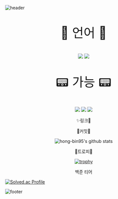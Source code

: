 ![header](https://capsule-render.vercel.app/api?type=waving&color=auto&height=300&section=header&text=SEUNGJIN&fontSize=90&animation=fadeIn&fontAlignY=38&desc=Developer!&descAlignY=51&descAlign=62)
<p align='center' style="font-size: 40px;"> 🍾 언어 🍾 </p>
<p align='center'>
  <img src="https://img.shields.io/badge/JAVA-117ACA?style=for-the-badge&logo=Java&logoColor=white">
  <img src="https://img.shields.io/badge/C%23-7ED321?style=for-the-badge&logo=CSharp&logoColor=white">
</p>
<p align='center' style="font-size: 40px;"> 📟 가능 📟 </p>
<p align='center'>
  <img src="https://img.shields.io/badge/SpringBoot-6DB33F?style=for-the-badge&logo=SpringBoot&logoColor=white"/>
  <img src="https://img.shields.io/badge/JavaScript-F7DF1E?style=for-the-badge&logo=JavaScript&logoColor=white"/>
  <img src="https://img.shields.io/badge/MySQL-4479A1?style=for-the-badge&logo=MySQL&logoColor=white"/>
</p>

<p align='center'>
  ✨링크🎉
</p>

<div align="center">
<!-- <a  href="https://dev-hongbin.tistory.com/"><img src="https://user-images.githubusercontent.com/105191633/227961244-6f04a4a9-ce2d-4411-99ce-19f1b4ecdb01.png" height="28"> </a> -->
  
</div>

<p align='center'>
  🍿커밋🍿
</p>

<div align="center">

![hong-bin95's github stats](https://github-readme-stats.vercel.app/api?username=SSZ4&show_icons=true)
  
</div>
<p align='center'>
  🍷트로피🍷
</p>

<div align="center">
  
[![trophy](https://github-profile-trophy.vercel.app/?username=SSZ4)](https://github.com/ryo-ma/github-profile-trophy)
  
</div>

<p align= 'center'>
   백준 티어  
</p>
 
[![Solved.ac Profile](http://mazassumnida.wtf/api/v2/generate_badge?boj=백준아이디)](https://solved.ac/백준아이디/)

![footer](https://capsule-render.vercel.app/api?type=wave&color=auto&height=200&section=footer&text=Carpe%20diem!&fontSize=90)
